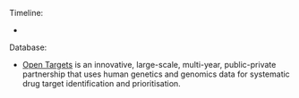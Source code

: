 Timeline: 

* 


Database: 

* [Open Targets](https://www.targetvalidation.org/) is an innovative, large-scale, multi-year, public-private partnership that uses human genetics and genomics data for systematic drug target identification and prioritisation. 
